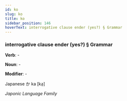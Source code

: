 ```yaml
---
id: ko
slug: ko
title: ko
sidebar_position: 146
hoverText: interrogative clause ender (yes?) § Grammar
---
```


### interrogative clause ender (yes?) § Grammar

**Verb**: -

**Noun**: -

**Modifier**: -

Japanese か ka [ka̠]

*Japonic Language Family*